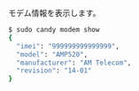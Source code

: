 モデム情報を表示します。

```bash
$ sudo candy modem show
{
  "imei": "999999999999999",
  "model": "AMP520",
  "manufacturer": "AM Telecom",
  "revision": "14-01"
}
```